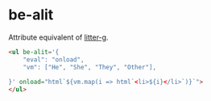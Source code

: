 # be-alit

Attribute equivalent of [litter-g](https://github.com/bahrus/litter-g).

```html
<ul be-alit='{
    "eval": "onload",
    "vm": ["He", "She", "They", "Other"],
    
}' onload="html`${vm.map(i => html`<li>${i}</li>`)}`">
</ul>
```
